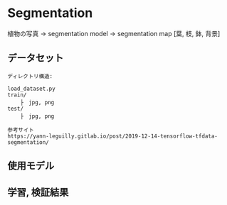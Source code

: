# Segmentation

植物の写真 -> segmentation model -> segmentation map [葉, 枝, 鉢, 背景] 

## データセット
    ディレクトリ構造:

    load_dataset.py
    train/
        ├　jpg, png
    test/
        ├　jpg, png

    参考サイト
    https://yann-leguilly.gitlab.io/post/2019-12-14-tensorflow-tfdata-segmentation/
    
## 使用モデル

## 学習, 検証結果


